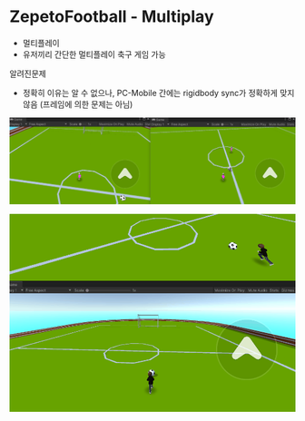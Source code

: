 # ZepetoFootball - Multiplay

 - 멀티플레이
 - 유저끼리 간단한 멀티플레이 축구 게임 가능

알려진문제
 - 정확히 이유는 알 수 없으나, PC-Mobile 간에는 rigidbody sync가 정확하게 맞지 않음 (프레임에 의한 문제는 아님)
    
![gif](Animation2.gif)  

![gif](Animation.gif)
